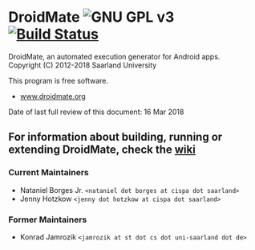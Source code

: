 # DroidMate ![GNU GPL v3](https://www.gnu.org/graphics/gplv3-88x31.png)[![Build Status](http://soot-build.cs.uni-paderborn.de/jenkins/buildStatus/icon?job=testify/droidmate)](http://soot-build.cs.uni-paderborn.de/jenkins/job/testify/job/droidmate/)

DroidMate, an automated execution generator for Android apps.  
Copyright (C) 2012-2018 Saarland University

This program is free software. 

* www.droidmate.org  

Date of last full review of this document: 16 Mar 2018

## For information about building, running or extending DroidMate, check the [wiki](https://github.com/uds-se/droidmate/wiki) ##

### Current Maintainers ###

* Nataniel Borges Jr. `<nataniel dot borges at cispa dot saarland>`
* Jenny Hotzkow `<jenny dot hotzkow at cispa dot saarland>`

### Former Maintainers ###

* Konrad Jamrozik `<jamrozik at st dot cs dot uni-saarland dot de>`
